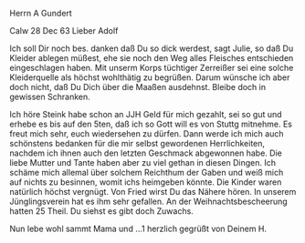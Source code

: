 Herrn A Gundert

 Calw 28 Dec 63
Lieber Adolf

Ich soll Dir noch bes. danken daß Du so dick werdest, sagt Julie, so daß Du Kleider ablegen müßest, ehe sie noch den Weg alles Fleisches entschieden eingeschlagen haben. Mit unserm Korps tüchtiger Zerreißer sei eine solche Kleiderquelle als höchst wohlthätig zu begrüßen. Darum wünsche ich aber doch nicht, daß Du Dich über die Maaßen ausdehnst. Bleibe doch in gewissen Schranken.

Ich höre Steink habe schon an JJH Geld für mich gezahlt, sei so gut und erhebe es bis auf den 5ten, daß ich so Gott will es von Stuttg mitnehme. Es freut mich sehr, euch wiedersehen zu dürfen. Dann werde ich mich auch schönstens bedanken für die mir selbst gewordenen Herrlichkeiten, nachdem ich ihnen auch den letzten Geschmack abgewonnen habe. Die liebe Mutter und Tante haben aber zu viel gethan in diesen Dingen. Ich schäme mich allemal über solchem Reichthum der Gaben und weiß mich auf nichts zu besinnen, womit ichs heimgeben könnte. Die Kinder waren natürlich höchst vergnügt. Von Fried wirst Du das Nähere hören. In unserem Jünglingsverein hat es ihm sehr gefallen. An der Weihnachtsbescheerung hatten 25 Theil. Du siehst es gibt doch Zuwachs.

Nun lebe wohl sammt Mama und ...1 herzlich gegrüßt von Deinem  H.
